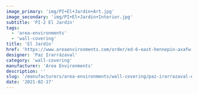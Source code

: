 ```yaml
---
image_primary: 'img/PI+El+Jardin+Art.jpg'
image_secondary: 'img/PI+El+Jardin+Interior.jpg'
subtitle: 'PI-2 El Jardín'
tags:
  - 'area-environments'
  - 'wall-covering'
title: 'El Jardín'
href: 'https://www.areaenvironments.com/order/ed-6-east-hennepin-axafw-w3l9w-ewf9t'
designer: 'Paz Irarrázaval'
category: 'wall-covering'
manufacturer: 'Area Environments'
description: ''
slug: '/manufacturers/area-environments/wall-covering/paz-irarrazaval-el-jardin'
date: '2021-02-17'
---
```

